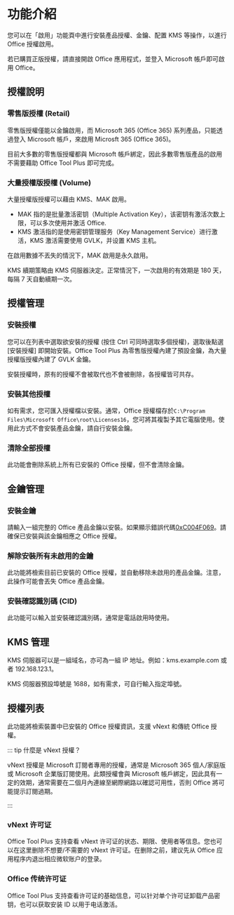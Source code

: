 # 功能介紹

您可以在「啟用」功能頁中進行安裝產品授權、金鑰、配置 KMS 等操作，以進行 Office 授權啟用。

若已購買正版授權，請直接開啟 Office 應用程式，並登入 Microsoft 帳戶即可啟用 Office。

## 授權說明

### 零售版授權 (Retail)

零售版授權僅能以金鑰啟用，而 Microsoft 365 (Office 365) 系列產品，只能透過登入 Microsoft 帳戶，來啟用 Microsft 365 (Office 365)。

目前大多數的零售版授權都與 Microsoft 帳戶綁定，因此多數零售版產品的啟用不需要藉助 Office Tool Plus 即可完成。

### 大量授權版授權 (Volume)

大量授權版授權可以藉由 KMS、MAK 啟用。

- MAK 指的是批量激活密钥（Multiple Activation Key），该密钥有激活次数上限，可以多次使用并激活 Office.
- KMS 激活指的是使用密钥管理服务（Key Management Service）进行激活，KMS 激活需要使用 GVLK，并设置 KMS 主机。

在啟用數據不丟失的情況下，MAK 啟用是永久啟用。

KMS 續期策略由 KMS 伺服器決定。正常情況下，一次啟用的有效期是 180 天，每隔 7 天自動續期一次。

## 授權管理

### 安裝授權

您可以在列表中選取欲安裝的授權 (按住 Ctrl 可同時選取多個授權)，選取後點選 [安裝授權] 即開始安裝。Office Tool Plus 為零售版授權內建了預設金鑰，為大量授權版授權內建了 GVLK 金鑰。

安裝授權時，原有的授權不會被取代也不會被刪除，各授權皆可共存。

### 安裝其他授權

如有需求，您可匯入授權檔以安裝。通常，Office 授權檔存於`C:\Program Files\Microsoft Office\root\Licenses16`，您可將其複製予其它電腦使用。使用此方式不會安裝產品金鑰，請自行安裝金鑰。

### 清除全部授權

此功能會刪除系統上所有已安裝的 Office 授權，但不會清除金鑰。

## 金鑰管理

### 安裝金鑰

請輸入一組完整的 Office 產品金鑰以安裝。如果顯示錯誤代碼[0xC004F069](/zh-cn/faq/activation.md#_0xc004f069)。請確保已安裝與該金鑰相應之 Office 授權。

### 解除安裝所有未啟用的金鑰

此功能將檢索目前已安裝的 Office 授權，並自動移除未啟用的產品金鑰。注意，此操作可能會丟失 Office 產品金鑰。

### 安裝確認識別碼 (CID)

此功能可以輸入並安裝確認識別碼，通常是電話啟用時使用。

## KMS 管理

KMS 伺服器可以是一組域名，亦可為一組 IP 地址。例如：kms.example.com 或者 192.168.123.1。

KMS 伺服器預設埠號是 1688，如有需求，可自行輸入指定埠號。

## 授權列表

此功能將檢索裝置中已安裝的 Office 授權資訊，支援 vNext 和傳統 Office 授權。

::: tip 什麼是 vNext 授權？

vNext 授權是 Microsoft 訂閱者專用的授權，通常是 Microsoft 365 個人/家庭版或 Microsoft 企業版訂閱使用。此類授權會與 Microsoft 帳戶綁定，因此具有一定的效期，通常需要在二個月內連線至網際網路以確認可用性，否則 Office 將可能提示訂閱過期。

:::

### vNext 许可证

Office Tool Plus 支持查看 vNext 许可证的状态、期限、使用者等信息。您也可以在这里删除不想要/不需要的 vNext 许可证。在删除之前，建议先从 Office 应用程序内退出相应微软账户的登录。

### Office 传统许可证

Office Tool Plus 支持查看许可证的基础信息，可以针对单个许可证卸载产品密钥，也可以获取安装 ID 以用于电话激活。
